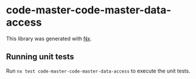 # code-master-code-master-data-access

This library was generated with [Nx](https://nx.dev).

## Running unit tests

Run `nx test code-master-code-master-data-access` to execute the unit tests.
